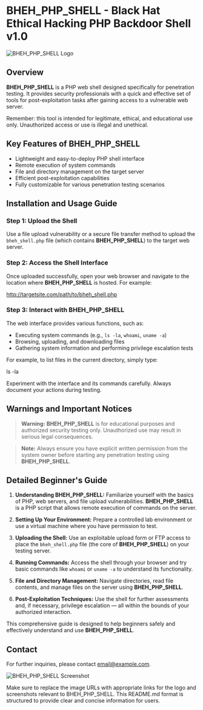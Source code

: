 # BHEH_PHP_SHELL - Black Hat Ethical Hacking PHP Backdoor Shell v1.0

![BHEH_PHP_SHELL Logo](https://r00t-shell.com/wp-content/uploads/2025/02/BHEH_PHP_SHELL.png)

## Overview

**BHEH_PHP_SHELL** is a PHP web shell designed specifically for penetration testing. It provides security professionals with a quick and effective set of tools for post-exploitation tasks after gaining access to a vulnerable web server.

Remember: this tool is intended for legitimate, ethical, and educational use only. Unauthorized access or use is illegal and unethical.

## Key Features of BHEH_PHP_SHELL

- Lightweight and easy-to-deploy PHP shell interface
- Remote execution of system commands
- File and directory management on the target server
- Efficient post-exploitation capabilities
- Fully customizable for various penetration testing scenarios

## Installation and Usage Guide

### Step 1: Upload the Shell

Use a file upload vulnerability or a secure file transfer method to upload the `bheh_shell.php` file (which contains **BHEH_PHP_SHELL**) to the target web server.

### Step 2: Access the Shell Interface

Once uploaded successfully, open your web browser and navigate to the location where **BHEH_PHP_SHELL** is hosted. For example:



http://targetsite.com/path/to/bheh_shell.php


### Step 3: Interact with BHEH_PHP_SHELL

The web interface provides various functions, such as:

- Executing system commands (e.g., `ls -la`, `whoami`, `uname -a`)
- Browsing, uploading, and downloading files
- Gathering system information and performing privilege escalation tests

For example, to list files in the current directory, simply type:



ls -la


Experiment with the interface and its commands carefully. Always document your actions during testing.

## Warnings and Important Notices

> **Warning:** **BHEH_PHP_SHELL** is for educational purposes and authorized security testing only. Unauthorized use may result in serious legal consequences.

> **Note:** Always ensure you have explicit written permission from the system owner before starting any penetration testing using **BHEH_PHP_SHELL**.

## Detailed Beginner's Guide

1. **Understanding BHEH_PHP_SHELL:** Familiarize yourself with the basics of PHP, web servers, and file upload vulnerabilities. **BHEH_PHP_SHELL** is a PHP script that allows remote execution of commands on the server.
   
2. **Setting Up Your Environment:** Prepare a controlled lab environment or use a virtual machine where you have permission to test.

3. **Uploading the Shell:** Use an exploitable upload form or FTP access to place the `bheh_shell.php` file (the core of **BHEH_PHP_SHELL**) on your testing server.

4. **Running Commands:** Access the shell through your browser and try basic commands like `whoami` or `uname -a` to understand its functionality.

5. **File and Directory Management:** Navigate directories, read file contents, and manage files on the server using **BHEH_PHP_SHELL**.

6. **Post-Exploitation Techniques:** Use the shell for further assessments and, if necessary, privilege escalation — all within the bounds of your authorized interaction.

This comprehensive guide is designed to help beginners safely and effectively understand and use **BHEH_PHP_SHELL**.

## Contact

For further inquiries, please contact [email@example.com](mailto:email@example.com).

![BHEH_PHP_SHELL Screenshot](https://r00t-shell.com/wp-content/uploads/2025/02/BHEH_PHP_SHELL.png)



Make sure to replace the image URLs with appropriate links for the logo and screenshots relevant to BHEH_PHP_SHELL. This README.md format is structured to provide clear and concise information for users.
